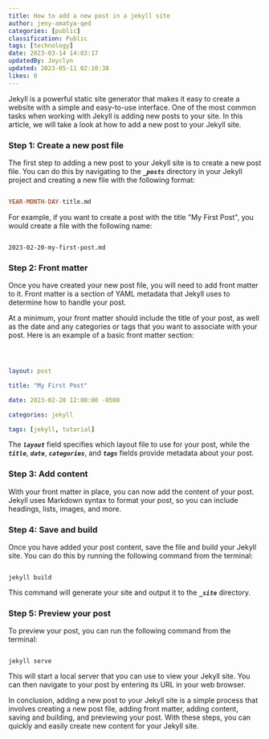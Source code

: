 ```yaml
---
title: How to add a new post in a jekyll site
author: jeny-amatya-qed
categories: [public]
classification: Public
tags: [technology]
date: 2023-03-14 14:03:17
updatedBy: Joyclyn
updated: 2023-05-11 02:10:38
likes: 0
---
```


Jekyll is a powerful static site generator that makes it easy to create a website with a simple and easy-to-use interface. One of the most common tasks when working with Jekyll is adding new posts to your site. In this article, we will take a look at how to add a new post to your Jekyll site.

### Step 1: Create a new post file

The first step to adding a new post to your Jekyll site is to create a new post file. You can do this by navigating to the ***`_posts`*** directory in your Jekyll project and creating a new file with the following format:

```sql

YEAR-MONTH-DAY-title.md
```

For example, if you want to create a post with the title "My First Post", you would create a file with the following name:

```

2023-02-20-my-first-post.md
```

### Step 2: Front matter

Once you have created your new post file, you will need to add front matter to it. Front matter is a section of YAML metadata that Jekyll uses to determine how to handle your post.

At a minimum, your front matter should include the title of your post, as well as the date and any categories or tags that you want to associate with your post. Here is an example of a basic front matter section:

```yaml



layout: post

title: "My First Post"

date: 2023-02-20 12:00:00 -0500

categories: jekyll

tags: [jekyll, tutorial]


```

The ***`layout`*** field specifies which layout file to use for your post, while the ***`title`***, ***`date`***, ***`categories`***, and ***`tags`*** fields provide metadata about your post.

### Step 3: Add content

With your front matter in place, you can now add the content of your post. Jekyll uses Markdown syntax to format your post, so you can include headings, lists, images, and more.

### Step 4: Save and build

Once you have added your post content, save the file and build your Jekyll site. You can do this by running the following command from the terminal:

```

jekyll build
```

This command will generate your site and output it to the ***`_site`*** directory.

### Step 5: Preview your post

To preview your post, you can run the following command from the terminal:

```

jekyll serve
```

This will start a local server that you can use to view your Jekyll site. You can then navigate to your post by entering its URL in your web browser.

In conclusion, adding a new post to your Jekyll site is a simple process that involves creating a new post file, adding front matter, adding content, saving and building, and previewing your post. With these steps, you can quickly and easily create new content for your Jekyll site.